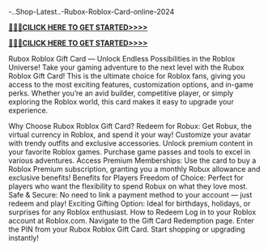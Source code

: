  -..Shop-Latest..-Rubox-Roblox-Card-online-2024


**[🚩🚩🚩CILICK HERE TO GET STARTED>>>>](https://cutt.ly/WeZJr4Xm)**

**[🚩🚩🚩CILICK HERE TO GET STARTED>>>>](https://cutt.ly/WeZJr4Xm)**

Rubox Roblox Gift Card — Unlock Endless Possibilities in the Roblox Universe!
Take your gaming adventure to the next level with the Rubox Roblox Gift Card! This is the ultimate choice for Roblox fans, giving you access to the most exciting features, customization options, and in-game perks. Whether you’re an avid builder, competitive player, or simply exploring the Roblox world, this card makes it easy to upgrade your experience.

Why Choose Rubox Roblox Gift Card?
Redeem for Robux: Get Robux, the virtual currency in Roblox, and spend it your way!
Customize your avatar with trendy outfits and exclusive accessories.
Unlock premium content in your favorite Roblox games.
Purchase game passes and tools to excel in various adventures.
Access Premium Memberships: Use the card to buy a Roblox Premium subscription, granting you a monthly Robux allowance and exclusive benefits!
Benefits for Players
Freedom of Choice: Perfect for players who want the flexibility to spend Robux on what they love most.
Safe & Secure: No need to link a payment method to your account — just redeem and play!
Exciting Gifting Option: Ideal for birthdays, holidays, or surprises for any Roblox enthusiast.
How to Redeem
Log in to your Roblox account at Roblox.com.
Navigate to the Gift Card Redemption page.
Enter the PIN from your Rubox Roblox Gift Card.
Start shopping or upgrading instantly!





